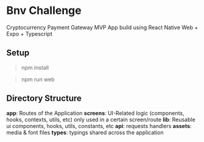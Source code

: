 # Bnv Challenge

Cryptocurrency Payment Gateway MVP App build using React Native Web + Expo + Typescript

## Setup

> npm install

> npm run web

## Directory Structure

**app**: Routes of the Application
**screens**: UI-Related logic (components, hooks, contexts, utils, etc) only used in a certain screen/route
**lib**: Reusable ui components, hooks, utils, constants, etc
**api**: requests handlers
**assets**: media & font files
**types**: typings shared across the application
